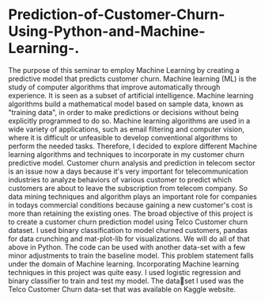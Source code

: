# Prediction-of-Customer-Churn-Using-Python-and-Machine-Learning-.
The purpose of this seminar to employ Machine Learning by creating a predictive model that predicts customer 
churn. 
Machine learning (ML) is the study of computer algorithms that improve automatically through experience. It is 
seen as a subset of artificial intelligence. Machine learning algorithms build a mathematical model based on 
sample data, known as "training data", in order to make predictions or decisions without being explicitly 
programmed to do so. Machine learning algorithms are used in a wide variety of applications, such as email 
filtering and computer vision, where it is difficult or unfeasible to develop conventional algorithms to perform the 
needed tasks. Therefore, I decided to explore different Machine learning algorithms and techniques to incorporate 
in my customer churn predictive model. 
Customer churn analysis and prediction in telecom sector is an issue now a days because it's very important for 
telecommunication industries to analyze behaviors of various customer to predict which customers are about to 
leave the subscription from telecom company. So data mining techniques and algorithm plays an important role 
for companies in todays commercial conditions because gaining a new customer's cost is more than retaining the 
existing ones. 
The broad objective of this project is to create a customer churn prediction model using Telco Customer churn 
dataset. I used binary classification to model churned customers, pandas for data crunching and mat-plot-lib for 
visualizations. We will do all of that above in Python. The code can be used with another data-set with a few minor 
adjustments to train the baseline model. 
This problem statement falls under the domain of Machine learning. Incorporating Machine learning techniques 
in this project was quite easy. I used logistic regression and binary classifier to train and test my model. The dataset I used was the Telco Customer Churn data-set that was available on Kaggle website.
